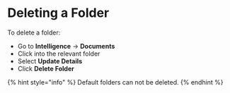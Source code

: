 # Deleting a Folder

To delete a folder:

* Go to **Intelligence** -> **Documents**
* Click into the relevant folder
* Select **Update Details**
* Click **Delete Folder**

{% hint style="info" %}
Default folders can not be deleted.
{% endhint %}
